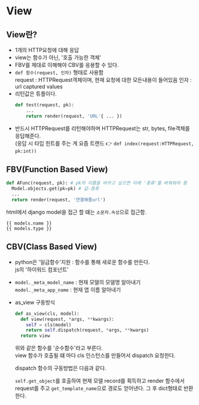 # View

## View란?

- 1개의 HTTP요청에 대해 응답
- view는 함수가 아닌, '호출 가능한 객체'
- FBV를 제대로 이해해야 CBV를 응용할 수 있다.
- `def 함수(request, 인자)` 형태로 사용함  
   request : HTTPRequest객체이며, 현재 요청에 대한 모든내용이 들어있음
  인자 : url captured values
- 리턴값은 튜플이다.
  ```python
  def test(request, pk):
      ...
      return render(request, 'URL'{ ... })
  ```
- 반드시 HTTPRequest를 리턴해야하며 HTTPRequest는 str, bytes, file객체를 응답해준다.  
   (응답 시 타입 힌트를 주는 게 요즘 트랜드 👉 `def index(request:HTTPRequest, pk:int))`

## FBV(Function Based View)

```python
def AFunc(request, pk): # pk의 이름을 바꾸고 싶으면 아래 '종류'를 바꿔줘야 함
  Model.objects.get(pk=pk) # 값-종류
  ...
  return render(request, '연결해줄url')
```

html에서 django model을 접근 할 떄는 `소문자.속성`으로 접근함.

```django
{{ models.name }}
{{ models.type }}
```

## CBV(Class Based View)

- python은 '일급함수'지원 : 함수를 통해 새로운 함수를 만든다.  
  js의 '하이워드 컴포넌트'

- `model._meta_model_name` : 현재 모델의 모델명 알아내기  
  `model._meta_app_name` : 현재 앱 이름 알아내기

- as_view 구동방식

  ```python
  def as_view(cls, model):
    def view(request, *args, **kwargs):
      self = cls(model)
      return self.dispatch(request, *args, **kwargs)
    return view
  ```

  위와 같은 함수를 '순수함수'라고 부른다.  
  view 함수가 호출될 떄 마다 cls 인스턴스를 만들어서 dispatch 요청한다.

  dispatch 함수의 구동방법은 다음과 같다.

  `self.get_object`를 호출하여 현재 모델 record를 획득하고 render 함수에서 request를 주고 `get_template_name`으로 경로도 얻어낸다. 그 후 dict형태로 반환한다.
